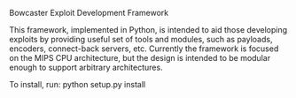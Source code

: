 Bowcaster Exploit Development Framework

This framework, implemented in Python, is intended to aid those developing
exploits by providing useful set of tools and modules, such as payloads,
encoders, connect-back servers, etc.  Currently the framework is focused on the
MIPS CPU architecture, but the design is intended to be modular enough to
support arbitrary architectures.

To install, run:
python setup.py install

